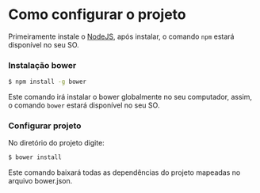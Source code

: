 # Como configurar o projeto
Primeiramente instale o [NodeJS](https://nodejs.org/en/), após instalar, o comando `npm` estará disponível no seu SO.

### Instalação bower
```sh
$ npm install -g bower
```
Este comando irá instalar o bower globalmente no seu computador, assim, o comando `bower` estará disponível no seu SO.

### Configurar projeto
No diretório do projeto digite:
```sh
$ bower install
```
Este comando baixará todas as dependências do projeto mapeadas no arquivo bower.json.